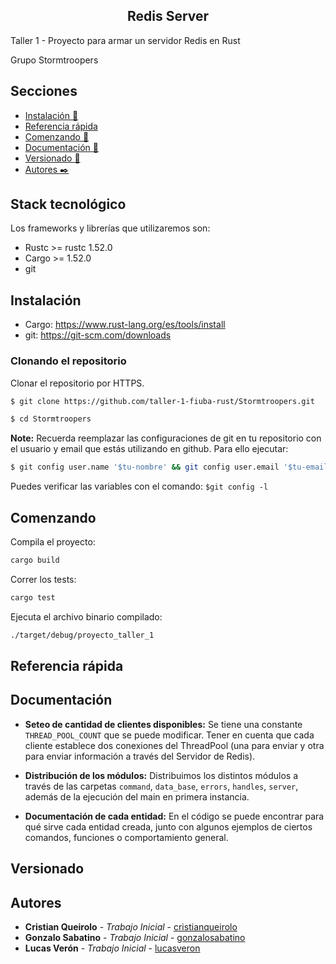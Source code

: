 <article align="center"><h1>Redis Server</h1></article>
Taller 1 - Proyecto para armar un servidor Redis en Rust

Grupo Stormtroopers

## Secciones
 - [Instalación 🔧](#instalación)
 - [Referencia rápida](#referencia-rápida)
 - [Comenzando 🚀](#comenzando)
 - [Documentación 📖](#documentación)
 - [Versionado 📌](#versionado)
 - [Autores ✒️](#autores)

## Stack tecnológico 
Los frameworks y librerías que utilizaremos son:
 - Rustc >= rustc 1.52.0
 - Cargo >= 1.52.0
 - git

## Instalación 
 - Cargo: https://www.rust-lang.org/es/tools/install
 - git: https://git-scm.com/downloads

### Clonando el repositorio  

Clonar el repositorio por HTTPS.

```bash
$ git clone https://github.com/taller-1-fiuba-rust/Stormtroopers.git
```

```bash
$ cd Stormtroopers
```

**Note:** Recuerda reemplazar las configuraciones de git en tu repositorio con el usuario y email que estás utilizando en github. Para ello ejecutar:
```bash
$ git config user.name '$tu-nombre' && git config user.email '$tu-email'
```
Puedes verificar las variables con el comando: `$git config -l`

## Comenzando

Compila el proyecto:
```bash
cargo build
```
Correr los tests:
```bash
cargo test
```
Ejecuta el archivo binario compilado:
```bash
./target/debug/proyecto_taller_1
```

## Referencia rápida

## Documentación
* **Seteo de cantidad de clientes disponibles:** Se tiene una constante `THREAD_POOL_COUNT` que se puede modificar. Tener en cuenta que cada cliente establece dos conexiones del ThreadPool (una para enviar y otra para enviar información a través del Servidor de Redis).

* **Distribución de los módulos:** Distribuimos los distintos módulos a través de las carpetas `command`, `data_base`, `errors`, `handles`, `server`, además de la ejecución del main en primera instancia.

* **Documentación de cada entidad:** En el código se puede encontrar para qué sirve cada entidad creada, junto con algunos ejemplos de ciertos comandos, funciones o comportamiento general.


## Versionado

## Autores
* **Cristian Queirolo** - *Trabajo Inicial* - [cristianqueirolo](https://github.com/cqueirolo)
* **Gonzalo Sabatino** - *Trabajo Inicial* - [gonzalosabatino](https://github.com/gsabatino9)
* **Lucas Verón** - *Trabajo Inicial* - [lucasveron](https://github.com/lucasveron)
